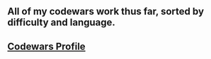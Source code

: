## All of my codewars work thus far, sorted by difficulty and language. 
  ## [Codewars Profile](https://www.codewars.com/users/Andrewdwatters1/completed_solutions)
